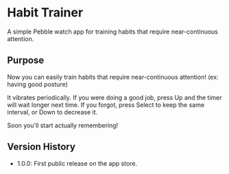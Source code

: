 Habit Trainer
====================

A simple Pebble watch app for training habits that require near-continuous attention.

## Purpose

Now you can easily train habits that require near-continuous attention! (ex: having good posture)

It vibrates periodically. If you were doing a good job, press Up and the timer will wait longer next time. If you forgot, press Select to keep the same interval, or Down to decrease it.

Soon you'll start actually remembering!

## Version History

* 1.0.0: First public release on the app store. 